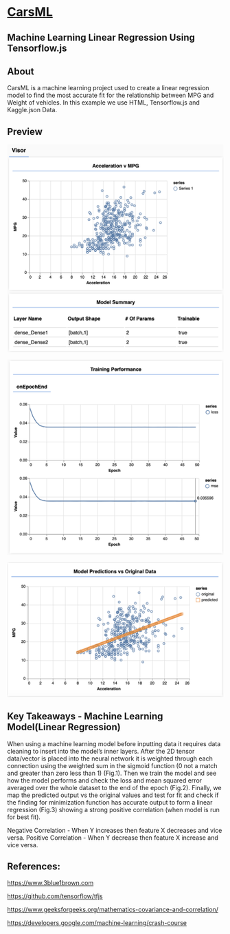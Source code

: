 # [CarsML](https://brant-777.github.io/CarsML/)

## Machine Learning Linear Regression Using Tensorflow.js

## About
CarsML is a machine learning project used to create a linear regression model to find the most accurate fit for the relationship between MPG and Weight of vehicles. In this example we use HTML, Tensorflow.js and Kaggle.json Data.


## Preview


![CarsML1 Preview](https://raw.githubusercontent.com/brant-777/CarsML/master/img/Screencapture1.png)

![CarsML2 Preview](https://raw.githubusercontent.com/brant-777/CarsML/master/img/Screencapture2.png)

![CarsML3 Preview](https://raw.githubusercontent.com/brant-777/CarsML/master/img/Screencapture3.png)


## Key Takeaways - Machine Learning Model(Linear Regression)
When using a machine learning model before inputting data it requires data cleaning to insert into the model’s inner layers. After the 2D tensor data/vector is placed into the neural network it is weighted through each connection using the weighted sum in the sigmoid function (0 not a match and greater than zero less than 1) (Fig.1). Then we train the model and see how the model performs and check the loss and mean squared error averaged over the whole dataset to the end of the epoch (Fig.2). Finally, we map the predicted output vs the original values and test for fit and check if the finding for minimization function has accurate output to form a linear regression (Fig.3) showing a strong positive correlation (when model is run for best fit).

Negative Correlation - When Y increases then feature X decreases and vice versa.
Positive Correlation - When Y decrease then feature X increase and vice versa.


## References:
https://www.3blue1brown.com

https://github.com/tensorflow/tfjs

https://www.geeksforgeeks.org/mathematics-covariance-and-correlation/

https://developers.google.com/machine-learning/crash-course
